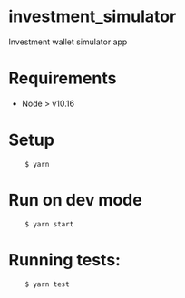 # investment_simulator
Investment wallet simulator app

# Requirements
- Node > v10.16

# Setup
```
    $ yarn
```

# Run on dev mode
```
    $ yarn start
```

# Running tests:
```
    $ yarn test
```